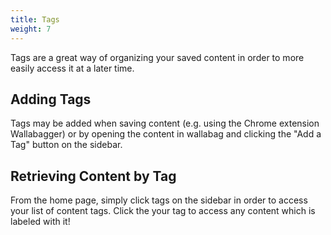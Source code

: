 ```yaml
---
title: Tags
weight: 7
---
```


Tags are a great way of organizing your saved content in order to more easily access it at a later time.

## Adding Tags

Tags may be added when saving content (e.g. using the Chrome extension Wallabagger) or by opening the content in wallabag and clicking the "Add a Tag" button on the sidebar.

## Retrieving Content by Tag

From the home page, simply click tags on the sidebar in order to access your list of content tags. Click the your tag to access any content which is labeled with it! 
